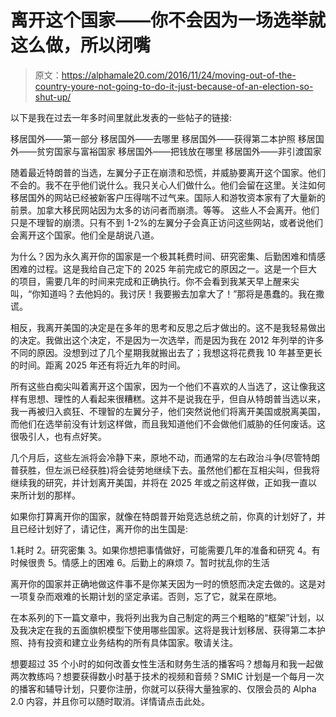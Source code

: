 # 离开这个国家——你不会因为一场选举就这么做，所以闭嘴

> 原文：<https://alphamale20.com/2016/11/24/moving-out-of-the-country-youre-not-going-to-do-it-just-because-of-an-election-so-shut-up/>

以下是我在过去一年多时间里就此发表的一些帖子的链接:

移居国外——第一部分
移居国外——去哪里
移居国外——获得第二本护照
移居国外——贫穷国家与富裕国家
移居国外——把钱放在哪里
移居国外——非引渡国家

随着最近特朗普的当选，左翼分子正在崩溃和恐慌，并威胁要离开这个国家。他们不会的。我不在乎他们说什么。我只关心人们做什么。他们会留在这里。关注如何移居国外的网站已经被新客户压得喘不过气来。国际人和游牧资本家有了大量新的前景。加拿大移民网站因为太多的访问者而崩溃。等等。
这些人不会离开。他们只是不理智的崩溃。只有不到 1-2%的左翼分子会真正访问这些网站，或者说他们会离开这个国家。他们全是胡说八道。

为什么？因为永久离开你的国家是一个极其耗费时间、研究密集、后勤困难和情感困难的过程。这是我给自己定下的 2025 年前完成它的原因之一。这是一个巨大的项目，需要几年的时间来完成和正确执行。你不会看到我某天早上醒来尖叫，“你知道吗？去他妈的。我讨厌！我要搬去加拿大了！”那将是愚蠢的。我在撒谎。

相反，我离开美国的决定是在多年的思考和反思之后才做出的。这不是我轻易做出的决定。我做出这个决定，不是因为一次选举，而是因为我在 2012 年列举的许多不同的原因。没想到过了几个星期我就搬出去了；我想这将花费我 10 年甚至更长的时间。距离 2025 年还有将近九年的时间。

所有这些白痴尖叫着离开这个国家，因为一个他们不喜欢的人当选了，这让像我这样有思想、理性的人看起来很糟糕。这并不是说我在乎，但自从特朗普当选以来，我一再被归入疯狂、不理智的左翼分子，他们突然说他们将离开美国或脱离美国，而他们在选举前没有计划这样做，而且我知道他们不会做他们威胁的任何废话。这很吸引人，也有点好笑。

几个月后，这些左派将会冷静下来，原地不动，而通常的左右政治斗争(尽管特朗普获胜，但左派已经获胜)将会徒劳地继续下去。虽然他们都在互相尖叫，但我将继续我的研究，并计划离开美国，并将在 2025 年或之前这样做，正如我一直以来所计划的那样。

如果你打算离开你的国家，就像在特朗普开始竞选总统之前，你真的计划好了，并且已经计划好了，请记住，离开你的出生国是:

1.耗时
2。研究密集
3。如果你想把事情做好，可能需要几年的准备和研究
4。有时候很贵
5。情感上的困难
6。后勤上的麻烦
7。暂时扰乱你的生活

离开你的国家并正确地做这件事不是你某天因为一时的愤怒而决定去做的。这是对一项复杂而艰难的长期计划的坚定承诺。否则，忘了它，就呆在原地。

在本系列的下一篇文章中，我将列出我为自己制定的两三个粗略的“框架”计划，以及我决定在我的五面旗帜模型下使用哪些国家。这将是我计划移居、获得第二本护照、持有投资和建立业务结构的所有具体国家。敬请关注。

想要超过 35 个小时的如何改善女性生活和财务生活的播客吗？想每月和我一起做两次教练吗？想要获得数小时基于技术的视频和音频？SMIC 计划是一个每月一次的播客和辅导计划，只要你注册，你就可以获得大量独家的、仅限会员的 Alpha 2.0 内容，并且你可以随时取消。详情请点击此处。